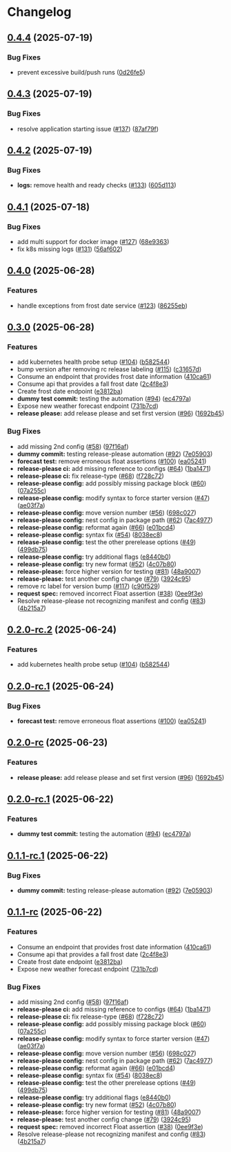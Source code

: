 # Changelog

## [0.4.4](https://github.com/Plant-Coach/plant_coach_weather_api/compare/v0.4.3...v0.4.4) (2025-07-19)


### Bug Fixes

* prevent excessive build/push runs ([0d26fe5](https://github.com/Plant-Coach/plant_coach_weather_api/commit/0d26fe5f73c2979a8a0f98f7ae79a5ed8e28230e))

## [0.4.3](https://github.com/Plant-Coach/plant_coach_weather_api/compare/v0.4.2...v0.4.3) (2025-07-19)


### Bug Fixes

* resolve application starting issue ([#137](https://github.com/Plant-Coach/plant_coach_weather_api/issues/137)) ([87af79f](https://github.com/Plant-Coach/plant_coach_weather_api/commit/87af79f4275c5fe636dfe09497e1ce8b67e1c989))

## [0.4.2](https://github.com/Plant-Coach/plant_coach_weather_api/compare/v0.4.1...v0.4.2) (2025-07-19)


### Bug Fixes

* **logs:** remove health and ready checks ([#133](https://github.com/Plant-Coach/plant_coach_weather_api/issues/133)) ([605d113](https://github.com/Plant-Coach/plant_coach_weather_api/commit/605d1137f3da6d449387559555d934680daf5379))

## [0.4.1](https://github.com/Plant-Coach/plant_coach_weather_api/compare/v0.4.0...v0.4.1) (2025-07-18)


### Bug Fixes

* add multi support for docker image ([#127](https://github.com/Plant-Coach/plant_coach_weather_api/issues/127)) ([68e9363](https://github.com/Plant-Coach/plant_coach_weather_api/commit/68e9363ab8f883b227405f4f22083baa5bf3ad31))
* fix k8s missing logs ([#131](https://github.com/Plant-Coach/plant_coach_weather_api/issues/131)) ([56af602](https://github.com/Plant-Coach/plant_coach_weather_api/commit/56af602b2da3e0b65b0531520d75ea211f62261f))

## [0.4.0](https://github.com/Plant-Coach/plant_coach_weather_api/compare/v0.3.0...v0.4.0) (2025-06-28)


### Features

* handle exceptions from frost date service ([#123](https://github.com/Plant-Coach/plant_coach_weather_api/issues/123)) ([86255eb](https://github.com/Plant-Coach/plant_coach_weather_api/commit/86255ebaaac844c083be17c0f55ceab992b938fe))

## [0.3.0](https://github.com/Plant-Coach/plant_coach_weather_api/compare/v0.2.0...v0.3.0) (2025-06-28)


### Features

* add kubernetes health probe setup ([#104](https://github.com/Plant-Coach/plant_coach_weather_api/issues/104)) ([b582544](https://github.com/Plant-Coach/plant_coach_weather_api/commit/b582544791688a9540ac414b4f0a5de7bc66c08a))
* bump version after removing rc release labeling ([#115](https://github.com/Plant-Coach/plant_coach_weather_api/issues/115)) ([c31657d](https://github.com/Plant-Coach/plant_coach_weather_api/commit/c31657db80677baa9ed96b1bf11162c2fc577798))
* Consume an endpoint that provides frost date information ([410ca61](https://github.com/Plant-Coach/plant_coach_weather_api/commit/410ca61e25c1369167923a7989c9cf34125154e4))
* Consume api that provides a fall frost date ([2c4f8e3](https://github.com/Plant-Coach/plant_coach_weather_api/commit/2c4f8e3ec9f52d96420eeca0b8cca660d80f4637))
* Create frost date endpoint ([e3812ba](https://github.com/Plant-Coach/plant_coach_weather_api/commit/e3812ba5fbad132780534b482748fd76338dce0b))
* **dummy test commit:** testing the automation ([#94](https://github.com/Plant-Coach/plant_coach_weather_api/issues/94)) ([ec4797a](https://github.com/Plant-Coach/plant_coach_weather_api/commit/ec4797a3a38dd9725eff9b7f601acc8f5cb36d7b))
* Expose new weather forecast endpoint ([731b7cd](https://github.com/Plant-Coach/plant_coach_weather_api/commit/731b7cde7efe5b838830854a9ad6586dd441e739))
* **release please:** add release please and set first version ([#96](https://github.com/Plant-Coach/plant_coach_weather_api/issues/96)) ([1692b45](https://github.com/Plant-Coach/plant_coach_weather_api/commit/1692b454d6dbd9cd0381be1679962c3a7ce7ea40))


### Bug Fixes

* add missing 2nd config ([#58](https://github.com/Plant-Coach/plant_coach_weather_api/issues/58)) ([97f16af](https://github.com/Plant-Coach/plant_coach_weather_api/commit/97f16af9725f57f418e81454ee76815a6a699e83))
* **dummy commit:** testing release-please automation ([#92](https://github.com/Plant-Coach/plant_coach_weather_api/issues/92)) ([7e05903](https://github.com/Plant-Coach/plant_coach_weather_api/commit/7e05903d9c05939f12e4dd9eaa785647969436ba))
* **forecast test:** remove erroneous float assertions ([#100](https://github.com/Plant-Coach/plant_coach_weather_api/issues/100)) ([ea05241](https://github.com/Plant-Coach/plant_coach_weather_api/commit/ea0524104ada35a8534f2866e0a0fdb40c1c29e4))
* **release-please ci:** add missing reference to configs ([#64](https://github.com/Plant-Coach/plant_coach_weather_api/issues/64)) ([1ba1471](https://github.com/Plant-Coach/plant_coach_weather_api/commit/1ba14713db7027b433353d23488a5f30784fb13e))
* **release-please ci:** fix release-type ([#68](https://github.com/Plant-Coach/plant_coach_weather_api/issues/68)) ([f728c72](https://github.com/Plant-Coach/plant_coach_weather_api/commit/f728c722fe24524fe7db3dc2695d98d61cc27101))
* **release-please config:** add possibly missing package block ([#60](https://github.com/Plant-Coach/plant_coach_weather_api/issues/60)) ([07a255c](https://github.com/Plant-Coach/plant_coach_weather_api/commit/07a255cf1481d097676a423288456649fc5d3607))
* **release-please config:** modify syntax to force starter version ([#47](https://github.com/Plant-Coach/plant_coach_weather_api/issues/47)) ([ae03f7a](https://github.com/Plant-Coach/plant_coach_weather_api/commit/ae03f7a15a7ef6d16040bcbd20e7de763cef5e88))
* **release-please config:** move version number ([#56](https://github.com/Plant-Coach/plant_coach_weather_api/issues/56)) ([698c027](https://github.com/Plant-Coach/plant_coach_weather_api/commit/698c0277f40fa4d7daed5a38c50ce084e723a5f5))
* **release-please config:** nest config in package path ([#62](https://github.com/Plant-Coach/plant_coach_weather_api/issues/62)) ([7ac4977](https://github.com/Plant-Coach/plant_coach_weather_api/commit/7ac4977c335146e011905d306af58a070ddf48c0))
* **release-please config:** reformat again ([#66](https://github.com/Plant-Coach/plant_coach_weather_api/issues/66)) ([e01bcd4](https://github.com/Plant-Coach/plant_coach_weather_api/commit/e01bcd4b7e6140bbb1ea7a9345b7a6eccc3859ca))
* **release-please config:** syntax fix ([#54](https://github.com/Plant-Coach/plant_coach_weather_api/issues/54)) ([8038ec8](https://github.com/Plant-Coach/plant_coach_weather_api/commit/8038ec8204a9c45e3798d09a1eab589fbf5a3866))
* **release-please config:** test the other prerelease options ([#49](https://github.com/Plant-Coach/plant_coach_weather_api/issues/49)) ([499db75](https://github.com/Plant-Coach/plant_coach_weather_api/commit/499db757b09451179a4af95bc749d297a4527549))
* **release-please config:** try additional flags ([e8440b0](https://github.com/Plant-Coach/plant_coach_weather_api/commit/e8440b0cbbfc0b67cd1ab8d3e769b72358510338))
* **release-please config:** try new format ([#52](https://github.com/Plant-Coach/plant_coach_weather_api/issues/52)) ([4c07b80](https://github.com/Plant-Coach/plant_coach_weather_api/commit/4c07b809e0230033c38458de49255edbe63ad73a))
* **release-please:** force higher version for testing ([#81](https://github.com/Plant-Coach/plant_coach_weather_api/issues/81)) ([48a9007](https://github.com/Plant-Coach/plant_coach_weather_api/commit/48a90079e8c7149e8fdc9c9dabce650220274e08))
* **release-please:** test another config change ([#79](https://github.com/Plant-Coach/plant_coach_weather_api/issues/79)) ([3924c95](https://github.com/Plant-Coach/plant_coach_weather_api/commit/3924c9506b98da4ba0e4752428de449fc326a1d4))
* remove rc label for version bump ([#117](https://github.com/Plant-Coach/plant_coach_weather_api/issues/117)) ([c90f529](https://github.com/Plant-Coach/plant_coach_weather_api/commit/c90f529921b624dd953ea8a1eca1bfbc6739c4b3))
* **request spec:** removed incorrect Float assertion ([#38](https://github.com/Plant-Coach/plant_coach_weather_api/issues/38)) ([0ee9f3e](https://github.com/Plant-Coach/plant_coach_weather_api/commit/0ee9f3e314213b5f30df1a8028afc52a02e9da59))
* Resolve release-please not recognizing manifest and config ([#83](https://github.com/Plant-Coach/plant_coach_weather_api/issues/83)) ([4b215a7](https://github.com/Plant-Coach/plant_coach_weather_api/commit/4b215a7a93c2d97ee2cccbffb633c0f577e3190b))

## [0.2.0-rc.2](https://github.com/Plant-Coach/plant_coach_weather_api/compare/v0.2.0-rc.1...v0.2.0-rc.2) (2025-06-24)


### Features

* add kubernetes health probe setup ([#104](https://github.com/Plant-Coach/plant_coach_weather_api/issues/104)) ([b582544](https://github.com/Plant-Coach/plant_coach_weather_api/commit/b582544791688a9540ac414b4f0a5de7bc66c08a))

## [0.2.0-rc.1](https://github.com/Plant-Coach/plant_coach_weather_api/compare/v0.2.0-rc...v0.2.0-rc.1) (2025-06-24)


### Bug Fixes

* **forecast test:** remove erroneous float assertions ([#100](https://github.com/Plant-Coach/plant_coach_weather_api/issues/100)) ([ea05241](https://github.com/Plant-Coach/plant_coach_weather_api/commit/ea0524104ada35a8534f2866e0a0fdb40c1c29e4))

## [0.2.0-rc](https://github.com/Plant-Coach/plant_coach_weather_api/compare/v0.1.0...v0.2.0-rc) (2025-06-23)


### Features

* **release please:** add release please and set first version ([#96](https://github.com/Plant-Coach/plant_coach_weather_api/issues/96)) ([1692b45](https://github.com/Plant-Coach/plant_coach_weather_api/commit/1692b454d6dbd9cd0381be1679962c3a7ce7ea40))

## [0.2.0-rc.1](https://github.com/Plant-Coach/plant_coach_weather_api/compare/v0.1.1-rc.1...v0.2.0-rc.1) (2025-06-22)


### Features

* **dummy test commit:** testing the automation ([#94](https://github.com/Plant-Coach/plant_coach_weather_api/issues/94)) ([ec4797a](https://github.com/Plant-Coach/plant_coach_weather_api/commit/ec4797a3a38dd9725eff9b7f601acc8f5cb36d7b))

## [0.1.1-rc.1](https://github.com/Plant-Coach/plant_coach_weather_api/compare/v0.1.1-rc...v0.1.1-rc.1) (2025-06-22)


### Bug Fixes

* **dummy commit:** testing release-please automation ([#92](https://github.com/Plant-Coach/plant_coach_weather_api/issues/92)) ([7e05903](https://github.com/Plant-Coach/plant_coach_weather_api/commit/7e05903d9c05939f12e4dd9eaa785647969436ba))

## [0.1.1-rc](https://github.com/Plant-Coach/plant_coach_weather_api/compare/v0.1.0...v0.1.1-rc) (2025-06-22)


### Features

* Consume an endpoint that provides frost date information ([410ca61](https://github.com/Plant-Coach/plant_coach_weather_api/commit/410ca61e25c1369167923a7989c9cf34125154e4))
* Consume api that provides a fall frost date ([2c4f8e3](https://github.com/Plant-Coach/plant_coach_weather_api/commit/2c4f8e3ec9f52d96420eeca0b8cca660d80f4637))
* Create frost date endpoint ([e3812ba](https://github.com/Plant-Coach/plant_coach_weather_api/commit/e3812ba5fbad132780534b482748fd76338dce0b))
* Expose new weather forecast endpoint ([731b7cd](https://github.com/Plant-Coach/plant_coach_weather_api/commit/731b7cde7efe5b838830854a9ad6586dd441e739))


### Bug Fixes

* add missing 2nd config ([#58](https://github.com/Plant-Coach/plant_coach_weather_api/issues/58)) ([97f16af](https://github.com/Plant-Coach/plant_coach_weather_api/commit/97f16af9725f57f418e81454ee76815a6a699e83))
* **release-please ci:** add missing reference to configs ([#64](https://github.com/Plant-Coach/plant_coach_weather_api/issues/64)) ([1ba1471](https://github.com/Plant-Coach/plant_coach_weather_api/commit/1ba14713db7027b433353d23488a5f30784fb13e))
* **release-please ci:** fix release-type ([#68](https://github.com/Plant-Coach/plant_coach_weather_api/issues/68)) ([f728c72](https://github.com/Plant-Coach/plant_coach_weather_api/commit/f728c722fe24524fe7db3dc2695d98d61cc27101))
* **release-please config:** add possibly missing package block ([#60](https://github.com/Plant-Coach/plant_coach_weather_api/issues/60)) ([07a255c](https://github.com/Plant-Coach/plant_coach_weather_api/commit/07a255cf1481d097676a423288456649fc5d3607))
* **release-please config:** modify syntax to force starter version ([#47](https://github.com/Plant-Coach/plant_coach_weather_api/issues/47)) ([ae03f7a](https://github.com/Plant-Coach/plant_coach_weather_api/commit/ae03f7a15a7ef6d16040bcbd20e7de763cef5e88))
* **release-please config:** move version number ([#56](https://github.com/Plant-Coach/plant_coach_weather_api/issues/56)) ([698c027](https://github.com/Plant-Coach/plant_coach_weather_api/commit/698c0277f40fa4d7daed5a38c50ce084e723a5f5))
* **release-please config:** nest config in package path ([#62](https://github.com/Plant-Coach/plant_coach_weather_api/issues/62)) ([7ac4977](https://github.com/Plant-Coach/plant_coach_weather_api/commit/7ac4977c335146e011905d306af58a070ddf48c0))
* **release-please config:** reformat again ([#66](https://github.com/Plant-Coach/plant_coach_weather_api/issues/66)) ([e01bcd4](https://github.com/Plant-Coach/plant_coach_weather_api/commit/e01bcd4b7e6140bbb1ea7a9345b7a6eccc3859ca))
* **release-please config:** syntax fix ([#54](https://github.com/Plant-Coach/plant_coach_weather_api/issues/54)) ([8038ec8](https://github.com/Plant-Coach/plant_coach_weather_api/commit/8038ec8204a9c45e3798d09a1eab589fbf5a3866))
* **release-please config:** test the other prerelease options ([#49](https://github.com/Plant-Coach/plant_coach_weather_api/issues/49)) ([499db75](https://github.com/Plant-Coach/plant_coach_weather_api/commit/499db757b09451179a4af95bc749d297a4527549))
* **release-please config:** try additional flags ([e8440b0](https://github.com/Plant-Coach/plant_coach_weather_api/commit/e8440b0cbbfc0b67cd1ab8d3e769b72358510338))
* **release-please config:** try new format ([#52](https://github.com/Plant-Coach/plant_coach_weather_api/issues/52)) ([4c07b80](https://github.com/Plant-Coach/plant_coach_weather_api/commit/4c07b809e0230033c38458de49255edbe63ad73a))
* **release-please:** force higher version for testing ([#81](https://github.com/Plant-Coach/plant_coach_weather_api/issues/81)) ([48a9007](https://github.com/Plant-Coach/plant_coach_weather_api/commit/48a90079e8c7149e8fdc9c9dabce650220274e08))
* **release-please:** test another config change ([#79](https://github.com/Plant-Coach/plant_coach_weather_api/issues/79)) ([3924c95](https://github.com/Plant-Coach/plant_coach_weather_api/commit/3924c9506b98da4ba0e4752428de449fc326a1d4))
* **request spec:** removed incorrect Float assertion ([#38](https://github.com/Plant-Coach/plant_coach_weather_api/issues/38)) ([0ee9f3e](https://github.com/Plant-Coach/plant_coach_weather_api/commit/0ee9f3e314213b5f30df1a8028afc52a02e9da59))
* Resolve release-please not recognizing manifest and config ([#83](https://github.com/Plant-Coach/plant_coach_weather_api/issues/83)) ([4b215a7](https://github.com/Plant-Coach/plant_coach_weather_api/commit/4b215a7a93c2d97ee2cccbffb633c0f577e3190b))
